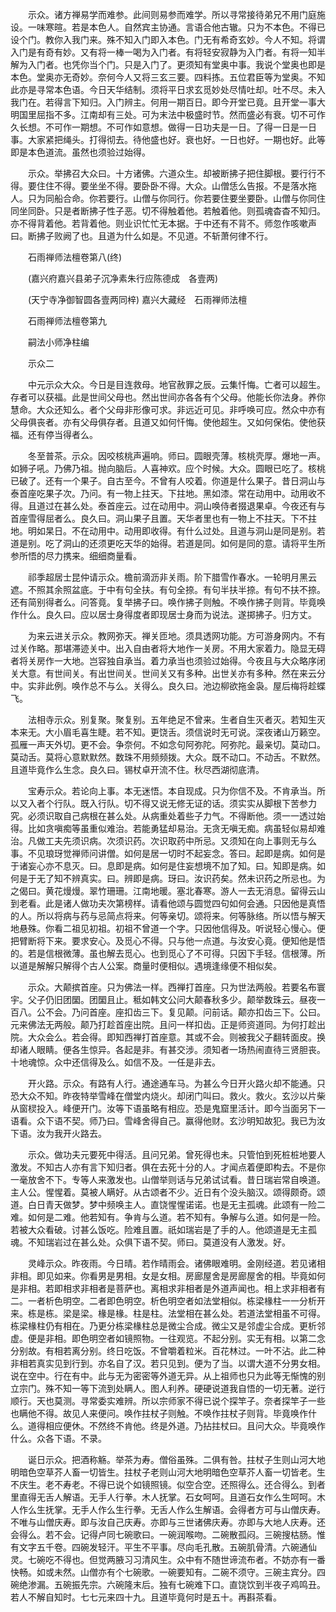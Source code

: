 <!-- { "loadSidebar": true } -->
　　示众。诸方禅易学而难参。此间则易参而难学。所以寻常接待弟兄不用门庭施设。一味寒暄。若是本色人。自然宾主协通。言语合他古辙。只为不本色。不得已设个门。教你入我门来。殊不知入门即入本色。门无有希奇玄妙。今人不知。将谓入门是有奇有妙。又有将一棒一喝为入门者。有将轻安寂静为入门者。有将一知半解为入门者。也凭你当个门。只是入门了。更须知有堂奥中事。我说个堂奥也即是本色。堂奥亦无奇妙。奈何今人又将三玄三要。四料拣。五位君臣等为堂奥。不知此亦是寻常本色语。今日天华结制。须将平日求玄觅妙处尽情吐却。吐不尽。未入我门在。若得言下知归。入门辨主。何用一期百日。即今开堂已竟。且开堂一事大明国里屈指不多。江南却有三处。可为末法中极盛时节。然而盛必有衰。切不可作久长想。不可作一期想。不可作如意想。做得一日功夫是一日。了得一日是一日事。大家紧把绳头。打得彻去。待他盛也好。衰也好。一日也好。一期也好。此等即是本色道流。虽然也须验过始得。

　　示众。举拂召大众曰。十方诸佛。六道众生。却被断拂子把住脚根。要行行不得。要住住不得。要坐坐不得。要卧卧不得。大众。山僧恁么告报。不是落水拖人。只为同船合命。你若要行。山僧与你同行。你若要住要坐要卧。山僧与你同住同坐同卧。只是者断拂子性子恶。切不得触着他。若触着他。则孤魂杳杳不知归。亦不得背着他。若背着他。则业识忙忙无本据。于中还有不背不。师忽作咳嗽声曰。断拂子败阙了也。且道为什么如是。不见道。不斩萧何律不行。

　　石雨禅师法檀卷第八(终)

　　(嘉兴府嘉兴县弟子沉净素朱行应陈德成　各壹两)

　　(天宁寺净御智圆各壹两同梓)
嘉兴大藏经　石雨禅师法檀


　　石雨禅师法檀卷第九

　　嗣法小师净柱编

　　示众二

　　中元示众大众。今日是目连救母。地官赦罪之辰。云集忏悔。亡者可以超生。存者可以获福。此是世间父母也。然出世间亦各各有个父母。他能长你法身。养你慧命。大众还知么。者个父母非形像可求。非远近可见。非呼唤可应。然众中亦有父母俱丧者。亦有父母俱存者。且道又如何忏悔。使他超生。又如何保佑。使他获福。还有停当得者么。

　　冬至普茶。示众。因咬核桃声遍响。师曰。圆眼壳薄。核桃壳厚。爆地一声。如狮子吼。乃佛乃祖。抛向脑后。人喜神欢。应个时候。大众。圆眼已吃了。核桃已破了。还有一个果子。自古至今。不曾有人咬着。你道是什么果子。昔日洞山与泰首座吃果子次。乃问。有一物上拄天。下拄地。黑如漆。常在动用中。动用收不得。且道过在甚么处。泰首座云。过在动用中。洞山唤侍者掇退果卓。今夜还有与首座雪得屈者么。良久曰。洞山果子且置。天华者里也有一物上不拄天。下不拄地。明如杲日。不在动用中。动用即收得。有什么过处。且道与洞山是同是别。若道是别。吃了洞山的还须更吃天华的始得。若道是同。如何是同的意。请将平生所参所悟的尽力携来。细细商量看。

　　祁季超居士昆仲请示众。檐前滴沥非关雨。阶下腊雪作春水。一轮明月黑云遮。不照其余照盆底。于中有句全扶。有句全捺。有句半扶半捺。有句不扶不捺。还有简别得者么。问答竟。复举拂子曰。唤作拂子则触。不唤作拂子则背。毕竟唤作什么。良久曰。应以居士身得度者即现居士身而为说法。遂掷拂子。归方丈。

　　为来云进关示众。教网弥天。禅关匝地。须具透网功能。方可游身网内。不有过关作略。那堪滞迹关中。出入自由者将大地作一关房。不用大家着力。隐显无碍者将关房作一大地。岂容独自承当。着力承当也须验过始得。今夜且与大众略序闭关大意。有世间关。有出世间关。世间关又有多种。出世关亦有多种。然在来云分中。实非此例。唤作总不与么。关得么。良久曰。池边柳欲拖金袅。屋后梅将趁蝶飞。

　　法相寺示众。别复聚。聚复别。五年绝足不曾来。生者自生灭者灭。若知生灭本来无。大小眉毛喜生睫。若不知。更饶舌。须信说时无可说。深夜诸山万籁空。孤雁一声天外切。更不会。争奈何。不如念句阿弥陀。阿弥陀。最亲切。莫动口。莫动舌。莫将心意默默然。数珠不用频频拨。大众。既不动口。不动舌。不默然。且道毕竟作么生念。良久曰。锡杖卓开流不住。秋尽西湖彻底清。

　　宝寿示众。若论向上事。本无迷悟。本自现成。只为你信不及。不肯承当。所以又入者个行队。既入行队。切不得又说无修无证的话。须实实从脚根下苦参力究。必须识取自己病根在甚么处。从病重处着些子力气。不得断他。须一一透过始得。比如贪嗔痴等虽重似难治。若能勇猛却易治。无贪无嗔无痴。病虽轻似易却难治。凡做工夫先须识病。次须识药。次识取药中所忌。又须知在向上事则无与么事。不见琅玡觉禅师问讲僧。如何是居一切时不起妄念。答曰。起即是病。如何是于诸妄心亦不息灭。曰。息即是病。如何是住妄想境不加了知。曰。知即是病。如何是于无了知不辨真实。曰。辨即是病。玡曰。汝识药矣。然未识药之所忌也。为之偈曰。黄花熳熳。翠竹珊珊。江南地暖。塞北春寒。游人一去无消息。留得云山到老看。此是诸人做功夫次第榜样。请看他颂与圆觉四句如何会通。只因他是真悟的人。所以将病与药与忌简点将来。何等亲切。颂将来。何等脉络。所以悟与解天地悬殊。你看二祖见初祖。初祖不曾道一个字。只因他信得及。听说轻心慢心。便把臂断将下来。要求安心。及觅心不得。只与他一点道。与汝安心竟。便知他是悟的。若是信根微薄。虽也解去觅心。也到觅心了不可得。只因下手轻。信根薄。所以道是解解只解得个古人公案。商量时便相似。遇境逢缘便不相似矣。

　　示众。大颠摈首座。只为佛法一样。西禅打首座。只为世法两般。若要名布寰宇。父子仍旧团圞。团圞且止。秪如韩文公问大颠春秋多少。颠举数珠云。昼夜一百八。公不会。乃问首座。座扣齿三下。复见颠。问前话。颠亦扣齿三下。公曰。元来佛法无两般。颠乃打趁首座出院。且问一样扣齿。正是师资道同。为何打趁出院。大众会么。若会得。即知西禅打首座意。其或不会。则被我父子翻转面皮。换却诸人眼睛。便各生惊异。各起是非。有甚交涉。须知者一场热闹直待三贤胆丧。十地魂惊。众中还信得及么。如信不及。一任是非去。

　　开火路。示众。有路有人行。通途通车马。为甚么今日开火路火却不能通。只恐大众不知。昨夜特举雪峰在僧堂内烧火。却闭门叫曰。救火。救火。玄沙以片柴从窗棂投入。峰便开门。汝等下语虽略有相应。恐是鬼窟里活计。即今当面另下一语看。众下语不契。师乃曰。雪峰舍得自己。赢得他财。玄沙明知故犯。我已为汝下语。汝为我开火路去。

　　示众。做功夫元要死中得活。且问兄弟。曾死得也未。只管怕到死桩桩地要人激发。不知古人亦有言下知归者。俱在去死十分的人。才闻点着便即构去。不是你一毫放舍不下。专等人来激发也。山僧举则话与兄弟试试看。昔日瑞岩常自唤道。主人公。惺惺着。莫被人瞒好。从古颂者不少。近日有个没头脑汉。颂得颇奇。颂道。白日青天做梦。梦中频唤主人。直饶惺惺诺诺。也是无主孤魂。此颂有一险二难。如何是二难。他若知有。争肯与么道。若不知有。争解与么道。如何是一险。若被大众看破。讨甚么饭吃。险难且置。祇如瑞岩是了手的人。他颂道是无主孤魂。不知瑞岩过在甚么处。众俱下语不契。师曰。莫道没有人激发。好。

　　灵峰示众。昨夜雨。今日晴。若作晴雨会。诸佛眼难明。金刚经道。若见诸相非相。即见如来。你看男是男相。女是女相。房廊屋舍是房廊屋舍的相。毕竟如何是非相。若即相求非相者是菩萨也。离相求非相者是外道声闻也。相上求非相者有二。一者析色明空。二者即色明空。析色明空者如法堂相似。栋梁椽柱一一分析开来。栋是栋。梁是梁。椽是椽。柱是柱。法堂相在甚么处。若道法堂相虽不可得。栋梁椽柱仍有相在。乃更分栋梁椽柱总是微尘合成。微尘又是邻虚尘合成。更析邻虚。便是非相。即色明空者如镜照物。一往观览。不起分别。实无有相。以第二念分别故。有相若离分别。终日吃饭。不曾嚼着粒米。百花林过。一叶不沾。此二种非相若真实见到行到。亦名自了汉。若只见到。便为了当。以谓大道不分男女相。说在空中。行在有中。此与无为密密等外道无异。从上祖师也只为此等无惭愧的别立宗门。殊不知一等下流到处瞒人。图人利养。硬硬说道我自悟的一切无著。逆行顺行。天也莫测。寻常委实难辨。所以宗师家不得已说个探竿子。奈者探竿子一些也瞒他不得。故见人来便问。唤作拄杖子则触。不唤作拄杖子则背。毕竟唤作什么。道得相应便休。不然终不肯他。终是外道。乃拈拄杖曰。且问大众。毕竟唤作什么。众各下语。不录。

　　诞日示众。把酒称觞。举茶为寿。僧俗虽殊。二俱有咎。拄杖子生则山河大地明暗色空草芥人畜一切皆生。拄杖子老则山河大地明暗色空草芥人畜一切皆老。生不庆生。老不寿老。不得已说个如镜照镜。似空合空。还照得么。还合得么。到者里直得无舌人解语。无手人行拳。木人抚掌。石女呵呵。且道石女作么生呵呵。木人作么生抚掌。无手人作么生行拳。无舌人作么生解语。会得者方可与山僧庆寿。不唯与山僧庆寿。即与汝自己庆寿。亦即与三世诸佛庆寿。亦即与大地人庆寿。还会得么。若不会。记得卢同七碗歌曰。一碗润喉吻。二碗散孤闷。三碗搜枯肠。惟有文字五千卷。四碗发轻汗。平生不平事。尽向毛孔散。五碗肌骨清。六碗通仙灵。七碗吃不得也。但觉两腋习习清风生。众中有不随世谛流布者。不妨亦有一番快畅。如或未然。山僧亦有个七碗歌。一碗要知有。二碗不须守。三碗主宾分。四碗绝渗漏。五碗振先宗。六碗隆末后。独有七碗难下口。直饶饮到半夜子鸡鸣丑。若人不解自知时。七七元来四十九。且道毕竟何时是五十。再斟茶看。

